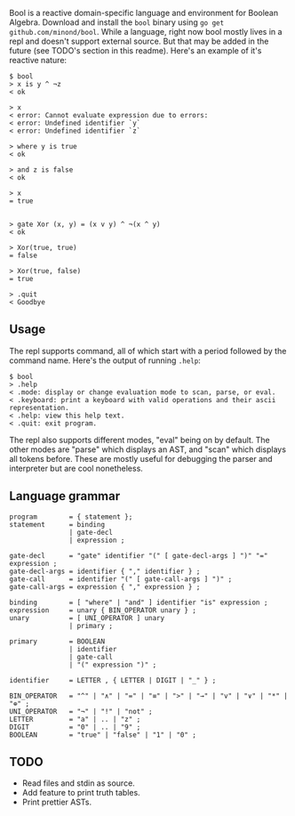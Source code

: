 Bool is a reactive domain-specific language and environment for Boolean
Algebra. Download and install the `bool` binary using `go get
github.com/minond/bool`. While a language, right now bool mostly lives in a
repl and doesn't support external source. But that may be added in the future
(see TODO's section in this readme). Here's an example of it's reactive nature:

```
$ bool
> x is y ^ ¬z
< ok

> x
< error: Cannot evaluate expression due to errors:
< error: Undefined identifier `y`
< error: Undefined identifier `z`

> where y is true
< ok

> and z is false
< ok

> x
= true


> gate Xor (x, y) = (x v y) ^ ¬(x ^ y)
< ok

> Xor(true, true)
= false

> Xor(true, false)
= true

> .quit
< Goodbye
```

## Usage

The repl supports command, all of which start with a period followed by the
command name. Here's the output of running `.help`:

```
$ bool
> .help
< .mode: display or change evaluation mode to scan, parse, or eval.
< .keyboard: print a keyboard with valid operations and their ascii representation.
< .help: view this help text.
< .quit: exit program.
```

The repl also supports different modes, "eval" being on by default. The other
modes are "parse" which displays an AST, and "scan" which displays all tokens
before. These are mostly useful for debugging the parser and interpreter but
are cool nonetheless.

## Language grammar

```ebnf
program        = { statement };
statement      = binding
               | gate-decl
               | expression ;

gate-decl      = "gate" identifier "(" [ gate-decl-args ] ")" "=" expression ;
gate-decl-args = identifier { "," identifier } ;
gate-call      = identifier "(" [ gate-call-args ] ")" ;
gate-call-args = expression { "," expression } ;

binding        = [ "where" | "and" ] identifier "is" expression ;
expression     = unary { BIN_OPERATOR unary } ;
unary          = [ UNI_OPERATOR ] unary
               | primary ;

primary        = BOOLEAN
               | identifier
               | gate-call
               | "(" expression ")" ;

identifier     = LETTER , { LETTER | DIGIT | "_" } ;

BIN_OPERATOR   = "^" | "∧" | "=" | "≡" | ">" | "→" | "v" | "∨" | "*" | "⊕" ;
UNI_OPERATOR   = "¬" | "!" | "not" ;
LETTER         = "a" | .. | "z" ;
DIGIT          = "0" | .. | "9" ;
BOOLEAN        = "true" | "false" | "1" | "0" ;
```

## TODO

- Read files and stdin as source.
- Add feature to print truth tables.
- Print prettier ASTs.
